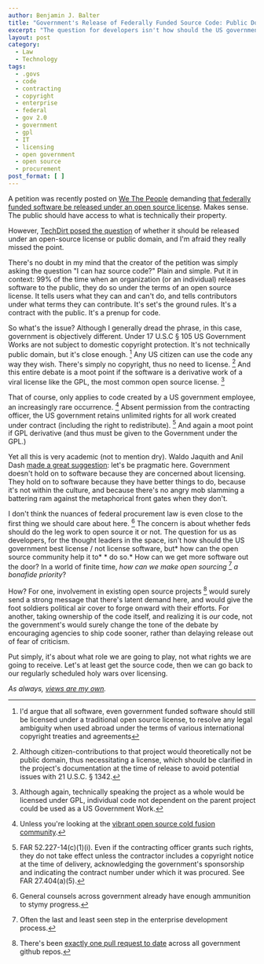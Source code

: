 ```yaml
---
author: Benjamin J. Balter
title: "Government's Release of Federally Funded Source Code: Public Domain or Open Source? Yes."
excerpt: "The question for developers isn't how should the US government best license software, but how can the open source community help it to do so"
layout: post
category:
  - Law
  - Technology
tags:
  - .govs
  - code
  - contracting
  - copyright
  - enterprise
  - federal
  - gov 2.0
  - government
  - gpl
  - IT
  - licensing
  - open government
  - open source
  - procurement
post_format: [ ]
---
```


A petition was recently posted on [We The People][1] demanding [that federally funded software be released under an open source license][2]. Makes sense. The public should have access to what is technically their property.

However, [TechDirt posed the question][3] of whether it should be released under an open-source license or public domain, and I'm afraid they really missed the point.

There's no doubt in my mind that the creator of the petition was simply asking the question "I can haz source code?" Plain and simple. Put it in context: 99% of the time when an organization (or an individual) releases software to the public, they do so under the terms of an open source license. It tells users what they can and can't do, and tells contributors under what terms they can contribute. It's set's the ground rules. It's a contract with the public. It's a prenup for code.

So what's the issue? Although I generally dread the phrase, in this case, government is objectively different. Under 17 U.S.C § 105 US Government Works are not subject to domestic copyright protection. It's not technically public domain, but it's close enough. [^1] Any US citizen can use the code any way they wish. There's simply no copyright, thus no need to license. [^2] And this entire debate is a moot point if the software is a derivative work of a viral license like the GPL, the most common open source license. [^3]

That of course, only applies to code created by a US government employee, an increasingly rare occurrence. [^4] Absent permission from the contracting officer, the US government retains unlimited rights for all work created under contract (including the right to redistribute). [^5] And again a moot point if GPL derivative (and thus must be given to the Government under the GPL.)

Yet all this is very academic (not to mention dry). Waldo Jaquith and Anil Dash [made a great suggestion][9]: let's be pragmatic here. Government doesn't hold on to software because they are concerned about licensing. They hold on to software because they have better things to do, because it's not within the culture, and because there's no angry mob slamming a battering ram against the metaphorical front gates when they don't.

I don't think the nuances of federal procurement law is even close to the first thing we should care about here. [^6] The concern is about whether feds should do the leg work to open source it or not. The question for us as developers, for the thought leaders in the space, isn't how should the US government best license / not license software, but* how can the open source community help it to* * do so.* How can we get more software out the door? In a world of finite time, *how can we make open sourcing* [^7] *a bonafide  priority*?

How? For one, involvement in existing open source projects [^8] would surely send a strong message that there's latent demand here, and would give the foot soldiers political air cover to forge onward with their efforts. For another, taking ownership of the code itself, and realizing it is *our* code, not the government's would surely change the tone of the debate by encouraging agencies to ship code sooner, rather than delaying release out of fear of criticism.

Put simply, it's about what role we are going to play, not what rights we are going to receive. Let's at least get the source code, then we can go back to our regularly scheduled holy wars over licensing.

*As always, [views are my own][13].*

[^1]: I'd argue that all software, even government funded software should still be licensed under a traditional open source license, to resolve any legal ambiguity when used abroad under the terms of various international copyright treaties and agreements
[^2]: Although citizen-contributions to that project would theoretically not be public domain, thus necessitating a license, which should be clarified in the project's documentation at the time of release to avoid potential issues with 21 U.S.C. § 1342.
[^3]: Although again, technically speaking the project as a whole would be licensed under GPL,  individual code not dependent on the parent project could be used as a US Government Work.
[^4]: Unless you're looking at the [vibrant open source cold fusion community][17].
[^5]: FAR 52.227-14(c)(1)(i). Even if the contracting officer grants such rights, they do not take effect unless the contractor includes a copyright notice at the time of delivery, acknowledging the government's sponsorship and indicating the contract number under which it was procured. See FAR 27.404(a)(5).
[^6]: General counsels across government already have enough ammunition to stymy progress.
[^7]: Often the last and least seen step in the enterprise development process.
[^8]: There's been [exactly one pull request to date][22] across all government github repos.

 [1]: https://petitions.whitehouse.gov/
 [2]: https://petitions.whitehouse.gov/petition/maximize-public-benefit-federal-technology-sharing-government-developed-software-under-open-source/6n5ZBBwf?utm_source=wh.gov&utm_medium=shorturl&utm_campaign=shorturl
 [3]: http://www.techdirt.com/articles/20120723/12181319800/should-software-created-federal-govt-be-open-source-licensed-public-domain.shtml
 [9]: https://twitter.com/anildash/statuses/227476701599391744
 [13]: http://ben.balter.com/fine-print/
 [17]: https://github.com/languages/ColdFusion
 [22]: http://ben.balter.com/2012/04/15/cfpb-accepts-first-citizen-submitted-pull-request-on-behalf-of-federal-government/